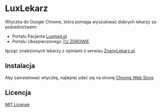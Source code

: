 # LuxLekarz

Wtyczka do Google Chrome, która pomaga wyszukiwać dobrych lekarzy za pośrednictwem: 
- Portalu Pacjenta [Luxmed.pl](https://portalpacjenta.luxmed.pl/PatientPortal/)
- Portalu Ubezpieczonego [TU ZDROWIE](https://pu.tuzdrowie.pl/pu-www/zaloguj)

łącząc znalezionych lekarzy z opiniami z serwisu [ZnanyLekarz.pl](https://www.znanylekarz.pl/).

## Instalacja

Aby zainstalować wtyczkę, najlepiej udać się na stronę [Chrome Web Store](https://chrome.google.com/webstore/detail/luxlekarz-luxmed-%20-znanyl/ainjomlaladddpjcbddecojiclmbhbmi)

## Licencja

[MIT License](LICENSE.md)

